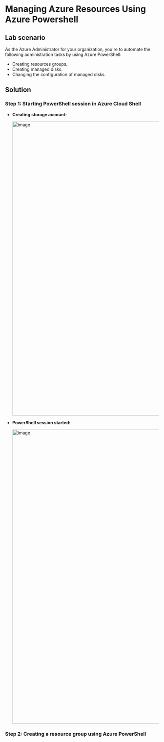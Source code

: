 <h1>Managing Azure Resources Using Azure Powershell</h1>
<h2>Lab scenario</h2>
As the Azure Administrator for your organization, you're to automate the following administration tasks by using Azure PowerShell:
<ul>
  <li>Creating resources groups.</li>
  <li>Creating managed disks.</li>
  <li>Changing the configuration of managed disks.</li>
</ul>

<h2>Solution</h2>
<h3>Step 1: Starting PowerShell session in Azure Cloud Shell</h3>
<ul>
  <li><p><b>Creating storage account:</b></p></li>
<img width="960" alt="image" src="https://github.com/devhalimah/Microsoft-Azure-Administrator-Labs/assets/64546668/2e8f0e38-7ba9-4759-99b4-ee72fdca86aa">

  <li><p><b>PowerShell session started:</b></p></li>
  <img width="960" alt="image" src="https://github.com/devhalimah/Microsoft-Azure-Administrator-Labs/assets/64546668/32ade43a-88c5-4536-ac81-98fdfb348841">
</ul>

<h3>Step 2: Creating a resource group using Azure PowerShell</h3>
